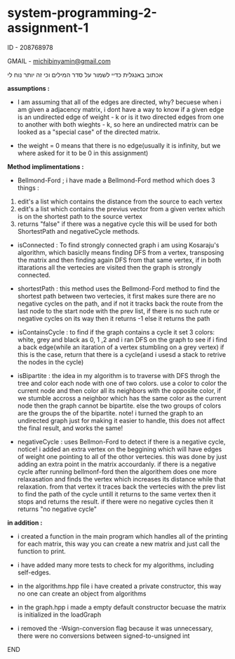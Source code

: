 # system-programming-2-assignment-1
ID - 208768978

GMAIL - michibinyamin@gmail.com

אכתוב באנגלית כדיי לשמור על סדר המילים וכי זה יותר נוח לי

**assumptions :**
- I am assuming that all of the edges are directed, why? becuese when i am given a adjacency matrix, i dont have a way to know if a given edge is an undirected edge of weight - k or is it two directed edges from one to another with both wieghts - k, so here an undirected matrix can be looked as a "special case" of the directed matrix.

- the weight = 0 means that there is no edge(usually it is infinity, but we where asked for it to be 0 in this assignment)


**Method implimentations :**
 
- Bellmond-Ford ; i have made a Bellmond-Ford method which does 3 things :
1) edit's a list which contains the distance from the source to each vertex
2) edit's a list which contains the previus vector from a given vertex which is on the shortest path to the source vertex
3) returns "false" if there was a negative cycle
this will be used for both ShortestPath and negativeCycle methods.

- isConnected : To find strongly connected graph i am using Kosaraju's algorithm, which basiclly means finding DFS from a vertex, transposing the matrix and then finding again DFS from that same vertex, if in both ittarations all the vertecies are visited then the graph is strongly connected.

- shortestPath : this method uses the Bellmond-Ford method to find the shortest path between two vertecies, it first makes sure there
are no negative cycles on the path, and if not it tracks back the route from the last node to the start node with the prev list, if there is no such rute or negative cycles on its way then it returns -1
else it returns the path

- isContainsCycle : to find if the graph contains a cycle it set 3 colors: white, grey and black as 0, 1 ,2 and i ran DFS on the graph to see if i find a back edge(while an itaration of a vertex stumbling on a grey vertex) if this is the case, return that there is a cycle(and i usesd a stack to retrive the nodes in the cycle)

- isBipartite : the idea in my algorithm is to traverse with DFS throgh the tree and color each node with one of two colors.
use a color to color the current node and then color all its neighbors with the opposite color, if we stumble accross a neighbor which has the same color as the current node then the graph cannot be bipartite. else the two groups of colors are the groups the of the bipartite. 
note! i turned the graph to an undirected graph just for making it easier to handle, this does not affect the final result, and works the same!

- negativeCycle : uses Bellmon-Ford to detect if there is a negative cycle, notice! i added an extra vertex on the beggining which will have edges of
weight one pointing to all of the othor vertecies. this was done by just adding an extra point in the matrix accourdanly.
if there is a negative cycle after running bellmonf-ford then the algorithem does one more relaxasation and finds the vertex which increases its distance while that relaxation. 
from that vertex it traces back the vertecies with the prev list to find the path of the cycle untill it returns to the same vertex then it stops and returns the result.
if there were no negative cycles then it returns "no negative cycle"



**in addition :**

- i created a function in the main program which handles all of the printing for each matrix, this way you can create a new matrix and just call the function to print.

- i have added many more tests to check for my algorithms, including self-edges.

- in the algorithms.hpp file i have created a private constructor, this way no one can create an object from algorithms

- in the graph.hpp i made a empty default constructor becuase the matrix is initialized in the loadGraph

- i removed the -Wsign-conversion flag because it was unnecessary, there were no conversions between signed-to-unsigned int

END



